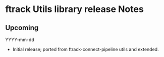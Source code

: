 # ftrack Utils library release Notes

## Upcoming
YYYY-mm-dd

* Initial release; ported from ftrack-connect-pipeline utils and extended.
